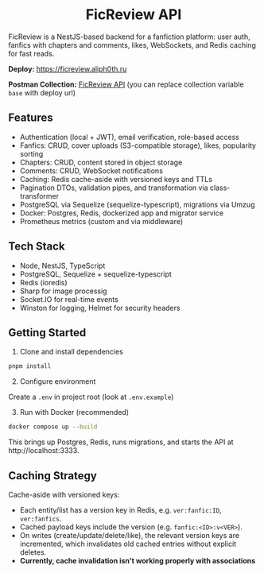 <h1 align="center">FicReview API</h1>

FicReview is a NestJS-based backend for a fanfiction platform: user auth, fanfics with chapters and comments, likes, WebSockets, and Redis caching for fast reads.

**Deploy:** https://ficreview.aliph0th.ru

**Postman Collection:** [FicReview API](https://documenter.getpostman.com/view/20130039/2sB3QGurwf) (you can replace collection variable `base` with deploy url)

## Features

- Authentication (local + JWT), email verification, role-based access
- Fanfics: CRUD, cover uploads (S3-compatible storage), likes, popularity sorting
- Chapters: CRUD, content stored in object storage
- Comments: CRUD, WebSocket notifications
- Caching: Redis cache-aside with versioned keys and TTLs
- Pagination DTOs, validation pipes, and transformation via class-transformer
- PostgreSQL via Sequelize (sequelize-typescript), migrations via Umzug
- Docker: Postgres, Redis, dockerized app and migrator service
- Prometheus metrics (custom and via middleware)

## Tech Stack

- Node, NestJS, TypeScript
- PostgreSQL, Sequelize + sequelize-typescript
- Redis (ioredis)
- Sharp for image processig
- Socket.IO for real-time events
- Winston for logging, Helmet for security headers

## Getting Started

1) Clone and install dependencies

```bash
pnpm install
```

2) Configure environment

Create a `.env` in project root (look at `.env.example`)

3) Run with Docker (recommended)

```bash
docker compose up --build
```

This brings up Postgres, Redis, runs migrations, and starts the API at http://localhost:3333.

## Caching Strategy

Cache-aside with versioned keys:

- Each entity/list has a version key in Redis, e.g. `ver:fanfic:ID`, `ver:fanfics`.
- Cached payload keys include the version (e.g. `fanfic:<ID>:v<VER>`).
- On writes (create/update/delete/like), the relevant version keys are incremented, which invalidates old cached entries without explicit deletes.
- **Currently, cache invalidation isn't working properly with associations**
